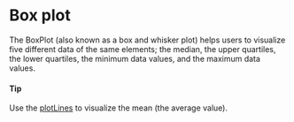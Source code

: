 # Box plot
The BoxPlot (also known as a box and whisker plot) helps users to visualize five different data of the same elements; the median, the upper quartiles, the lower quartiles, the minimum data values, and the maximum data values.

#### Tip
Use the [plotLines](http://api.highcharts.com/highcharts/yAxis.plotLines) to visualize the mean (the average value).